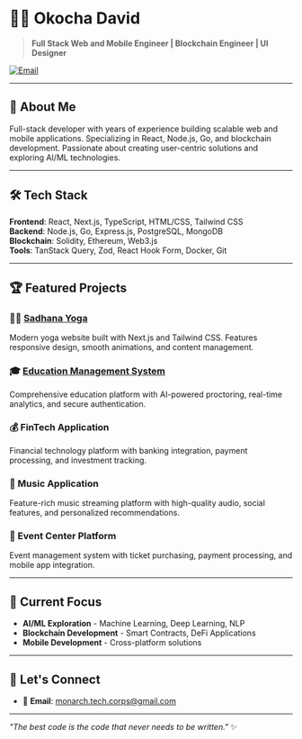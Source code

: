 # 👨‍💻 Okocha David

> **Full Stack Web and Mobile Engineer | Blockchain Engineer | UI Designer**

[![Email](https://img.shields.io/badge/Email-D14836?style=for-the-badge&logo=gmail&logoColor=white)](mailto:monarch.tech.corps@gmail.com)

---

## 🚀 About Me

Full-stack developer with years of experience building scalable web and mobile applications. Specializing in React, Node.js, Go, and blockchain development. Passionate about creating user-centric solutions and exploring AI/ML technologies.

---

## 🛠️ Tech Stack

**Frontend**: React, Next.js, TypeScript, HTML/CSS, Tailwind CSS  
**Backend**: Node.js, Go, Express.js, PostgreSQL, MongoDB  
**Blockchain**: Solidity, Ethereum, Web3.js  
**Tools**: TanStack Query, Zod, React Hook Form, Docker, Git  

---

## 🏆 Featured Projects

### 🧘‍♀️ [Sadhana Yoga](https://sadhana-yoga.vercel.app)
Modern yoga website built with Next.js and Tailwind CSS. Features responsive design, smooth animations, and content management.

### 🎓 [Education Management System](https://neoportal.vercel.app)
Comprehensive education platform with AI-powered proctoring, real-time analytics, and secure authentication.

### 💰 FinTech Application
Financial technology platform with banking integration, payment processing, and investment tracking.

### 🎵 Music Application
Feature-rich music streaming platform with high-quality audio, social features, and personalized recommendations.

### 🎫 Event Center Platform
Event management system with ticket purchasing, payment processing, and mobile app integration.

---

## 🎯 Current Focus

- **AI/ML Exploration** - Machine Learning, Deep Learning, NLP
- **Blockchain Development** - Smart Contracts, DeFi Applications
- **Mobile Development** - Cross-platform solutions

---

## 🤝 Let's Connect

- 📧 **Email**: monarch.tech.corps@gmail.com

---

*"The best code is the code that never needs to be written."* ✨
